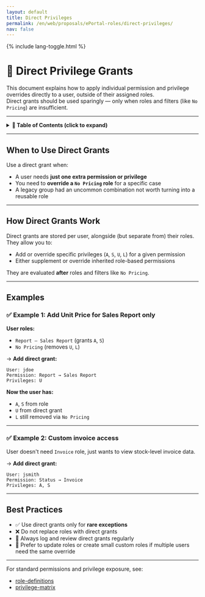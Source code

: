 ```yaml
---
layout: default
title: Direct Privileges
permalink: /en/web/proposals/ePortal-roles/direct-privileges/
nav: false
---
```


<link rel="stylesheet" href="{{ '/assets/css/custom.css' | relative_url }}">
{% include lang-toggle.html %}

# 🧩 Direct Privilege Grants

This document explains how to apply individual permission and privilege overrides directly to a user, outside of their assigned roles.  
Direct grants should be used sparingly — only when roles and filters (like `No Pricing`) are insufficient.

---

<details markdown="1">
  <summary><strong>📑 Table of Contents (click to expand)</strong></summary>

- [`When to Use Direct Grants`](#when-to-use-direct-grants)
- [`How Direct Grants Work`](#how-direct-grants-work)
- [`Examples`](#examples)
- [`Best Practices`](#best-practices)

</details>

---

## When to Use Direct Grants

Use a direct grant when:

- A user needs **just one extra permission or privilege**
- You need to **override a `No Pricing` role** for a specific case
- A legacy group had an uncommon combination not worth turning into a reusable role

---

## How Direct Grants Work

Direct grants are stored per user, alongside (but separate from) their roles. They allow you to:

- Add or override specific privileges (`A`, `S`, `U`, `L`) for a given permission
- Either supplement or override inherited role-based permissions

They are evaluated **after** roles and filters like `No Pricing`.

---

## Examples

### ✅ Example 1: Add Unit Price for Sales Report only

**User roles:**

- `Report – Sales Report` (grants `A`, `S`)
- `No Pricing` (removes `U`, `L`)

→ **Add direct grant:**
```text
User: jdoe
Permission: Report → Sales Report
Privileges: U
```

**Now the user has:**

- `A`, `S` from role  
- `U` from direct grant  
- `L` still removed via `No Pricing`  

---

### ✅ Example 2: Custom invoice access

User doesn't need `Invoice` role, just wants to view stock-level invoice data.

→ **Add direct grant:**
```text
User: jsmith
Permission: Status → Invoice
Privileges: A, S
```

---

## Best Practices

- ✅ Use direct grants only for **rare exceptions**
- ❌ Do not replace roles with direct grants
- 🔐 Always log and review direct grants regularly
- 🔄 Prefer to update roles or create small custom roles if multiple users need the same override

---

For standard permissions and privilege exposure, see:

- [role-definitions](./role-definitions.md)
- [privilege-matrix](./privilege-matrix.md)
